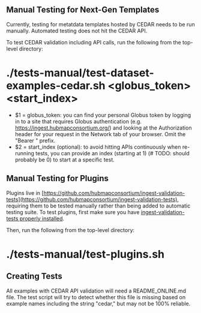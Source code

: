 ## Manual Testing for Next-Gen Templates

Currently, testing for metatdata templates hosted by CEDAR needs to be run manually. Automated testing does not hit the CEDAR API.

To test CEDAR validation including API calls, run the following from the top-level directory:

# ./tests-manual/test-dataset-examples-cedar.sh <globus_token> <start_index>

- $1 = globus_token: you can find your personal Globus token by logging in to a site that requires Globus authentication (e.g. https://ingest.hubmapconsortium.org/) and looking at the Authorization header for your request in the Network tab of your browser. Omit the "Bearer " prefix.
- $2 = start_index (optional): to avoid hitting APIs continuously when re-running tests, you can provide an index (starting at 1) (# TODO: should probably be 0) to start at a specific test.

## Manual Testing for Plugins

Plugins live in [https://github.com/hubmapconsortium/ingest-validation-tests](https://github.com/hubmapconsortium/ingest-validation-tests), requiring them to be tested manually rather than being added to automatic testing suite. To test plugins, first make sure you have [ingest-validation-tests properly installed](https://github.com/hubmapconsortium/ingest-validation-tools#running-plugin-tests).

Then, run the following from the top-level directory:

# ./tests-manual/test-plugins.sh

## Creating Tests

All examples with CEDAR API validation will need a README_ONLINE.md file. The test script will try to detect whether this file is missing based on example names including the string "cedar," but may not be 100% reliable.
